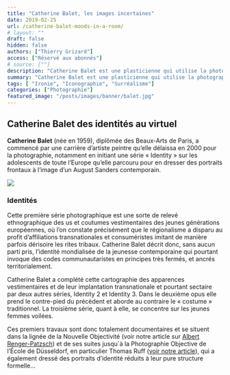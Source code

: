 ```yaml
---
title: "Catherine Balet, les images incertaines"
date: 2019-02-25
url: /catherine-balet-moods-in-a-room/ 
# layout: ""
draft: false
hidden: false
authors: ["Thierry Grizard"]
access: ["Réservé aux abonnés"]
# source: [""]
description: "Catherine Balet est une plasticienne qui utilise la photographie numérique et ses moyens de manipulation comme un outil de décomposition et reconstruction."
summary: "Catherine Balet est une plasticienne qui utilise la photographie numérique et ses moyens de manipulation comme un outil de décomposition et reconstruction."
tags: [ "Ironie", "Iconographie", "Surréalisme"]
categories: ["Photographie"]
featured_image: "/posts/images/banner/balet.jpg"
---
```

## Catherine Balet des identités au virtuel

**Catherine Balet** (née en 1959), diplômée des Beaux-Arts de Paris, a commencé par une carrière d’artiste peintre qu’elle délaissa en 2000 pour la photographie, notamment en initiant une série « Identity » sur les adolescents de toute l’Europe qu’elle parcouru pour en dresser des portraits frontaux à l’image d’un August Sanders contemporain.

![](/posts/images/balet/catherine-balet_photography.002.jpg)

### Identités

Cette première série photographique est une sorte de relevé ethnographique des us et coutumes vestimentaires des jeunes générations européennes, où l’on constate précisément que le régionalisme a disparu au profit d’affiliations transnationales et consuméristes imitant de manière parfois dérisoire les rites tribaux. Catherine Balet décrit donc, sans aucun parti pris, l’identité mondialisée de la jeunesse contemporaine qui pourtant invoque des codes communautaristes en principes très fermés, et ancrés territorialement.

Catherine Balet a complété cette cartographie des apparences vestimentaires et de leur implantation transnationale et pourtant sectaire par deux autres séries, Identity 2 et Identity 3. Dans le deuxième opus elle prend le contre-pied du précèdent et aborde au contraire le « costume » traditionnel. La troisième série, quant à elle, se concentre sur les jeunes femmes voilées.

Ces premiers travaux sont donc totalement documentaires et se situent dans la lignée de la Nouvelle Objectivité (voir notre article sur [Albert Renger-Patzsch](/albert-renger-patzsch-photography/)) et de ses suites jusqu\`à la Photographie Objective de l’École de Düsseldorf, en particulier Thomas Ruff ([voir notre article](/photographie/thomas-ruff/)), qui a également dressé des portraits d’identité réduits à leur pure structure formelle...